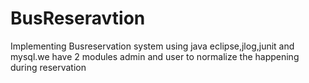 # BusReseravtion
Implementing Busreservation system using java eclipse,jlog,junit and mysql.we have 2 modules admin and user to normalize the happening during reservation
